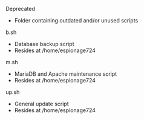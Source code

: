Deprecated
- Folder containing outdated and/or unused scripts

b.sh
- Database backup script
- Resides at /home/espionage724

m.sh
- MariaDB and Apache maintenance script
- Resides at /home/espionage724

up.sh
- General update script
- Resides at /home/espionage724
